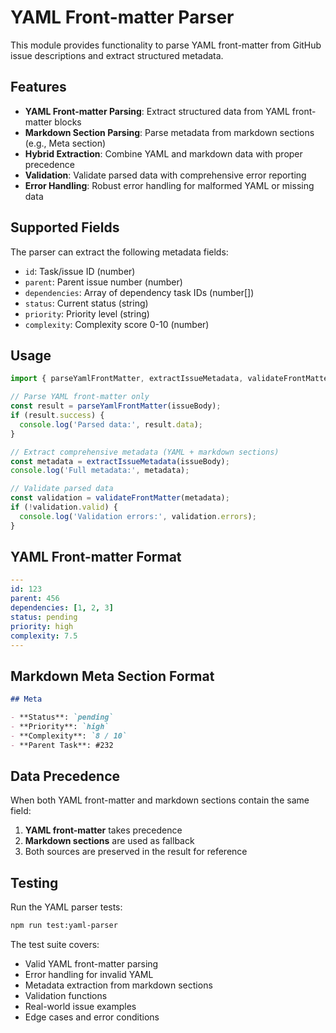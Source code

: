 # YAML Front-matter Parser

This module provides functionality to parse YAML front-matter from GitHub issue descriptions and extract structured metadata.

## Features

- **YAML Front-matter Parsing**: Extract structured data from YAML front-matter blocks
- **Markdown Section Parsing**: Parse metadata from markdown sections (e.g., Meta section)
- **Hybrid Extraction**: Combine YAML and markdown data with proper precedence
- **Validation**: Validate parsed data with comprehensive error reporting
- **Error Handling**: Robust error handling for malformed YAML or missing data

## Supported Fields

The parser can extract the following metadata fields:

- `id`: Task/issue ID (number)
- `parent`: Parent issue number (number)
- `dependencies`: Array of dependency task IDs (number[])
- `status`: Current status (string)
- `priority`: Priority level (string)
- `complexity`: Complexity score 0-10 (number)

## Usage

```typescript
import { parseYamlFrontMatter, extractIssueMetadata, validateFrontMatter } from './scripts/yaml-frontmatter-parser';

// Parse YAML front-matter only
const result = parseYamlFrontMatter(issueBody);
if (result.success) {
  console.log('Parsed data:', result.data);
}

// Extract comprehensive metadata (YAML + markdown sections)
const metadata = extractIssueMetadata(issueBody);
console.log('Full metadata:', metadata);

// Validate parsed data
const validation = validateFrontMatter(metadata);
if (!validation.valid) {
  console.log('Validation errors:', validation.errors);
}
```

## YAML Front-matter Format

```yaml
---
id: 123
parent: 456
dependencies: [1, 2, 3]
status: pending
priority: high
complexity: 7.5
---
```

## Markdown Meta Section Format

```markdown
## Meta

- **Status**: `pending`
- **Priority**: `high`
- **Complexity**: `8 / 10`
- **Parent Task**: #232
```

## Data Precedence

When both YAML front-matter and markdown sections contain the same field:

1. **YAML front-matter** takes precedence
2. **Markdown sections** are used as fallback
3. Both sources are preserved in the result for reference

## Testing

Run the YAML parser tests:

```bash
npm run test:yaml-parser
```

The test suite covers:
- Valid YAML front-matter parsing
- Error handling for invalid YAML
- Metadata extraction from markdown sections
- Validation functions
- Real-world issue examples
- Edge cases and error conditions